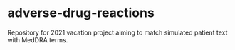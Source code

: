 # adverse-drug-reactions
Repository for 2021 vacation project aiming to match simulated patient text with MedDRA terms.
